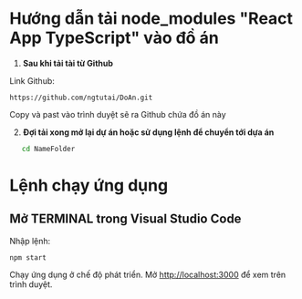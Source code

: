 # Hướng dẫn tải node_modules "React App TypeScript" vào đồ án

1. **Sau khi tải tài từ Github**

Link Github:

    https://github.com/ngtutai/DoAn.git

Copy và past vào trình duyệt sẽ ra Github chứa đồ án này

2. **Đợi tải xong mở lại dự án hoặc sử dụng lệnh để chuyển tới dựa án**

```bash
   cd NameFolder
```

# Lệnh chạy ứng dụng

## Mở TERMINAL trong Visual Studio Code

Nhập lệnh:

    npm start

Chạy ứng dụng ở chế độ phát triển.
Mở [http://localhost:3000](http://localhost:3000) để xem trên trình duyệt.
